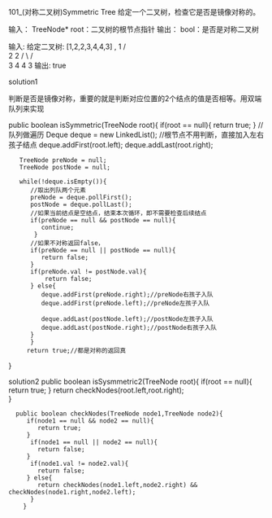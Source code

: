 101_(对称二叉树)Symmetric Tree
给定一个二叉树，检查它是否是镜像对称的。

输入：
TreeNode* root：二叉树的根节点指针
输出：
bool：是否是对称二叉树

输入: 给定二叉树: [1,2,2,3,4,4,3] ,
    1
   / \
  2   2
 / \ / \
3  4 4  3
输出: true

solution1

判断是否是镜像对称，重要的就是判断对应位置的2个结点的值是否相等。用双端队列来实现 

public boolean isSymmetric(TreeNode root){
         if(root == null){
            return true;
          }
       //队列做遍历
       Deque<TreeNode> deque = new LinkedList<TreeNode>();
       //根节点不用判断，直接加入左右孩子结点
       deque.addFirst(root.left);
       deque.addLast(root.right);

       TreeNode preNode = null;
       TreeNode postNode = null;
  
       while(!deque.isEmpty()){
          //取出列队两个元素
          preNode = deque.pollFirst();
          postNode = deque.pollLast();
          //如果当前结点是空结点，结束本次循环，即不需要检查后续结点
          if(preNode == null && postNode == null){
             continue;
           }
          //如果不对称返回false，
          if(preNode == null || postNode == null){
             return false;
          }
          if(preNode.val != postNode.val){
              return false;
          } else{
             deque.addFirst(preNode.right);//preNode右孩子入队
             deque.addFirst(preNode.left);//preNode左孩子入队

             deque.addLast(postNode.left);//postNode左孩子入队
             deque.addLast(postNode.right);//postNode右孩子入队
          }
          }
         return true;//都是对称的返回真
   }


solution2
     public boolean isSysmmetric2(TreeNode root){
         if(root == null){
           return true; 
      }
          return checkNodes(root.left,root.right);  
      }

      public boolean checkNodes(TreeNode node1,TreeNode node2){
         if(node1 == null && node2 == null){
            return true;
         }
          if(node1 == null || node2 == null){
            return false;
         }
          if(node1.val != node2.val){
            return false;
         } else{
            return checkNodes(node1.left,node2.right) && checkNodes(node1.right,node2.left);
          }
        }
















